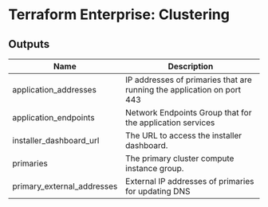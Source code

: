 # Terraform Enterprise: Clustering

## Outputs

| Name | Description |
|------|-------------|
| application\_addresses | IP addresses of primaries that are running the application on port 443 |
| application\_endpoints | Network Endpoints Group that for the application services |
| installer\_dashboard\_url | The URL to access the installer dashboard. |
| primaries | The primary cluster compute instance group. |
| primary\_external\_addresses | External IP addresses of primaries for updating DNS |

